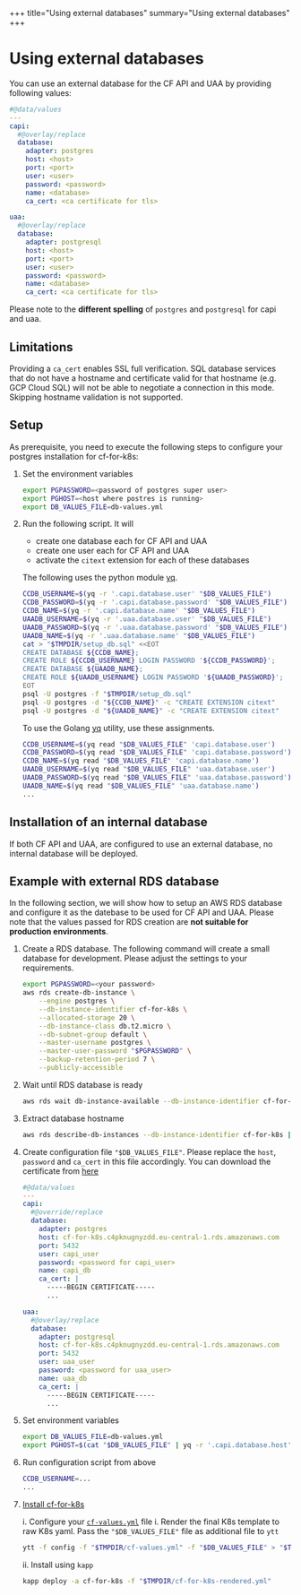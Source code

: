 +++
title="Using external databases"
summary="Using external databases"
+++

# Using external databases

You can use an external database for the CF API and UAA by providing following values:

```yaml
#@data/values
---
capi:
  #@overlay/replace
  database:
    adapter: postgres
    host: <host>
    port: <port>
    user: <user>
    password: <password>
    name: <database>
    ca_cert: <ca certificate for tls>

uaa:
  #@overlay/replace
  database:
    adapter: postgresql
    host: <host>
    port: <port>
    user: <user>
    password: <password>
    name: <database>
    ca_cert: <ca certificate for tls>
```


Please note to the **different spelling** of `postgres`  and `postgresql` for capi and uaa.


## Limitations

Providing a `ca_cert` enables SSL full verification. SQL database services that do not have a hostname and certificate valid for that hostname (e.g. GCP Cloud SQL) will not be able to negotiate a connection in this mode. Skipping hostname validation is not supported.

## Setup

As prerequisite, you need to execute the following steps to configure your postgres installation for cf-for-k8s:

1. Set the environment variables

    ```bash
    export PGPASSWORD=<password of postgres super user>
    export PGHOST=<host where postres is running>
    export DB_VALUES_FILE=db-values.yml
    ```

2. Run the following script. It will
   * create one database each for CF API and UAA
   * create one user each for CF API and UAA
   * activate the `citext` extension for each of these databases

    The following uses the python module [yq](https://kislyuk.github.io/yq/).
    ```bash
    CCDB_USERNAME=$(yq -r '.capi.database.user' "$DB_VALUES_FILE")
    CCDB_PASSWORD=$(yq -r '.capi.database.password' "$DB_VALUES_FILE")
    CCDB_NAME=$(yq -r '.capi.database.name' "$DB_VALUES_FILE")
    UAADB_USERNAME=$(yq -r '.uaa.database.user' "$DB_VALUES_FILE")
    UAADB_PASSWORD=$(yq -r '.uaa.database.password' "$DB_VALUES_FILE")
    UAADB_NAME=$(yq -r '.uaa.database.name' "$DB_VALUES_FILE")
    cat > "$TMPDIR/setup_db.sql" <<EOT
    CREATE DATABASE ${CCDB_NAME};
    CREATE ROLE ${CCDB_USERNAME} LOGIN PASSWORD '${CCDB_PASSWORD}';
    CREATE DATABASE ${UAADB_NAME};
    CREATE ROLE ${UAADB_USERNAME} LOGIN PASSWORD '${UAADB_PASSWORD}';
    EOT
    psql -U postgres -f "$TMPDIR/setup_db.sql"
    psql -U postgres -d "${CCDB_NAME}" -c "CREATE EXTENSION citext"
    psql -U postgres -d "${UAADB_NAME}" -c "CREATE EXTENSION citext"
    ```
    To use the Golang [yq](https://github.com/mikefarah/yq) utility, use these assignments.
    ```bash
    CCDB_USERNAME=$(yq read "$DB_VALUES_FILE" 'capi.database.user')
    CCDB_PASSWORD=$(yq read "$DB_VALUES_FILE" 'capi.database.password')
    CCDB_NAME=$(yq read "$DB_VALUES_FILE" 'capi.database.name')
    UAADB_USERNAME=$(yq read "$DB_VALUES_FILE" 'uaa.database.user')
    UAADB_PASSWORD=$(yq read "$DB_VALUES_FILE" 'uaa.database.password')
    UAADB_NAME=$(yq read "$DB_VALUES_FILE" 'uaa.database.name')
    ...
    ```

## Installation of an internal database

If both CF API and UAA, are configured to use an external database, no internal database will be deployed.

## Example with external RDS database

In the following section, we will show how to setup an AWS RDS database and configure it as the datebase to be used for CF API and UAA. Please note that the values passed for RDS creation are **not suitable for production environments**.

1. Create a RDS database. The following command will create a small database for development. Please adjust the settings to your requirements.

    ```bash
    export PGPASSWORD=<your password>
    aws rds create-db-instance \
        --engine postgres \
        --db-instance-identifier cf-for-k8s \
        --allocated-storage 20 \
        --db-instance-class db.t2.micro \
        --db-subnet-group default \
        --master-username postgres \
        --master-user-password "$PGPASSWORD" \
        --backup-retention-period 7 \
        --publicly-accessible
    ```

1. Wait until RDS database is ready

    ```bash
    aws rds wait db-instance-available --db-instance-identifier cf-for-k8s
    ```

1. Extract database hostname

    ```bash
    aws rds describe-db-instances --db-instance-identifier cf-for-k8s | jq -r '.DBInstances[0].Endpoint.Address'
    ```

1. Create configuration file `"$DB_VALUES_FILE"`. Please replace the `host`, `password` and `ca_cert` in this file accordingly. You can download the certificate from [here](https://docs.aws.amazon.com/AmazonRDS/latest/UserGuide/UsingWithRDS.SSL.html)

    ```yaml
    #@data/values
    ---
    capi:
      #@override/replace
      database:
        adapter: postgres
        host: cf-for-k8s.c4pknugnyzdd.eu-central-1.rds.amazonaws.com
        port: 5432
        user: capi_user
        password: <password for capi_user>
        name: capi_db
        ca_cert: |
          -----BEGIN CERTIFICATE-----
          ...

    uaa:
      #@overlay/replace
      database:
        adapter: postgresql
        host: cf-for-k8s.c4pknugnyzdd.eu-central-1.rds.amazonaws.com
        port: 5432
        user: uaa_user
        password: <password for uaa_user>
        name: uaa_db
        ca_cert: |
          -----BEGIN CERTIFICATE-----
          ...
    ```
1. Set environment variables

    ```bash
    export DB_VALUES_FILE=db-values.yml
    export PGHOST=$(cat "$DB_VALUES_FILE" | yq -r '.capi.database.host' )
    ```

1. Run configuration script from above

    ```bash
    CCDB_USERNAME=...
    ...
    ```

1. [Install cf-for-k8s](/docs/deploying/)

    i. Configure your [`cf-values.yml`](/docs/deploying/#cf-values) file
    i. Render the final K8s template to raw K8s yaml. Pass the `"$DB_VALUES_FILE"` file as additional file to `ytt`

    ```bash
    ytt -f config -f "$TMPDIR/cf-values.yml" -f "$DB_VALUES_FILE" > "$TMPDIR/cf-for-k8s-rendered.yml"
    ```

    ii. Install using `kapp`

    ```bash
    kapp deploy -a cf-for-k8s -f "$TMPDIR/cf-for-k8s-rendered.yml"
    ```
